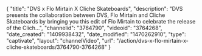 {
    "title": "DVS x Flo Mirtain X Cliche Skateboards",
    "description": "DVS presents the collaboration between DVS, Flo Mirtain and Cliche Skateboards by bringing you this edit of Flo Mirtain to celebrate the release of the Clich...",
    "channelid": "3764790",
    "videoid": "3764268",
    "date_created": "1409938432",
    "date_modified": "1470262910",
    "type": "captivate",
    "layout": "channelVideo",
    "url": "\/action\/dvs-x-flo-mirtain-x-cliche-skateboards\/3764790-3764268"
}
